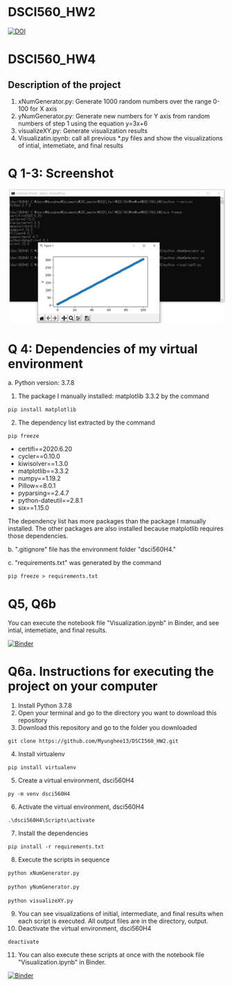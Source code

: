 # DSCI560_HW2
<a href="https://zenodo.org/badge/latestdoi/298509821"><img src="https://zenodo.org/badge/298509821.svg" alt="DOI"></a>

# DSCI560_HW4
## Description of the project
1. xNumGenerator.py: Generate 1000 random numbers over the range 0-100 for X axis
2. yNumGenerator.py: Generate new numbers for Y axis from random numbers of step 1 using the equation y=3x+6
3. visualizeXY.py: Generate visualization results
4. Visualizatin.ipynb: call all previous *.py files and show the visualizations of intial, intemetiate, and final results

# Q 1-3: Screenshot

<p align="center">
    <img src="screenshot.png" width="500px"/>
</p>

# Q 4: Dependencies of my virtual environment 
a. Python version: 3.7.8
1. The package I manually installed: matplotlib 3.3.2 by the command
```
pip install matplotlib
```
2. The dependency list extracted by the command
```
pip freeze
```
- certifi==2020.6.20
- cycler==0.10.0
- kiwisolver==1.3.0
- matplotlib==3.3.2
- numpy==1.19.2
- Pillow==8.0.1
- pyparsing==2.4.7
- python-dateutil==2.8.1
- six==1.15.0

The dependency list has more packages than the package I manually installed. The other packages are also installed because matplotlib requires those dependencies. 

b. ".gitignore" file has the environment folder "dsci560H4." 

c. "requirements.txt" was generated by the command
```
pip freeze > requirements.txt
```

# Q5, Q6b
You can execute the notebook file "Visualization.ipynb" in Binder, and see intial, intemetiate, and final results.

[![Binder](https://mybinder.org/badge_logo.svg)](https://mybinder.org/v2/gh/Myunghee13/DSCI560_HW2/master)

# Q6a. Instructions for executing the project on your computer
1. Install Python 3.7.8
2. Open your terminal and go to the directory you want to download this repository
3. Download this repository and go to the folder you downloaded
```
git clone https://github.com/Myunghee13/DSCI560_HW2.git
```
4. Install virtualenv
```
pip install virtualenv
```
5. Create a virtual environment, dsci560H4
```
py -m venv dsci560H4
```
6. Activate the virtual environment, dsci560H4
```
.\dsci560H4\Scripts\activate
```
7. Install the dependencies
```
pip install -r requirements.txt
```
8. Execute the scripts  in sequence
```
python xNumGenerator.py

python yNumGenerator.py

python visualizeXY.py
```
9. You can see visualizations of initial, intermediate, and final results when each script is executed. All output files are in the directory, output.  
10. Deactivate the virtual environment, dsci560H4
```
deactivate
```
11. You can also execute these scripts at once with the notebook file "Visualization.ipynb" in Binder.

[![Binder](https://mybinder.org/badge_logo.svg)](https://mybinder.org/v2/gh/Myunghee13/DSCI560_HW2/master)

